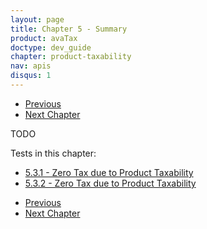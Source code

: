 ```yaml
---
layout: page
title: Chapter 5 - Summary
product: avaTax
doctype: dev_guide
chapter: product-taxability
nav: apis
disqus: 1
---
```

<ul class="pager">
  <li class="previous"><a href="/avatax/dev-guide/product-taxability/zero-tax-due-to-product-taxability/"><i class="glyphicon glyphicon-chevron-left"></i>Previous</a></li>
  <li class="next"><a href="/avatax/dev-guide/discounts-and-overrides/">Next Chapter<i class="glyphicon glyphicon-chevron-right"></i></a></li>
</ul>
TODO

Tests in this chapter:
<ul class="dev-guide-list">
  <li><a class="dev-guide-link" href="/avatax/dev-guide/product-taxability/zero-tax-due-to-product-taxability/#test1">5.3.1 - Zero Tax due to Product Taxability</a></li>
  <li><a class="dev-guide-link" href="/avatax/dev-guide/product-taxability/zero-tax-due-to-product-taxability/#test2">5.3.2 - Zero Tax due to Product Taxability</a></li>
</ul>

<ul class="pager">
  <li class="previous"><a href="/avatax/dev-guide/product-taxability/zero-tax-due-to-product-taxability/"><i class="glyphicon glyphicon-chevron-left"></i>Previous</a></li>
  <li class="next"><a href="/avatax/dev-guide/discounts-and-overrides/">Next Chapter<i class="glyphicon glyphicon-chevron-right"></i></a></li>
</ul>
